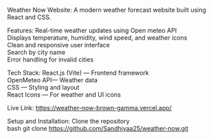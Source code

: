  Weather Now Website:
 A modern weather forecast website built using React and CSS.
 
 Features:
 Real-time weather updates using Open meteo API  
 Displays temperature, humidity, wind speed, and weather icons  
 Clean and responsive user interface  
 Search by city name  
 Error handling for invalid cities  

 Tech Stack:
 React.js (Vite) — Frontend framework  
 OpenMeteo API— Weather data  
 CSS — Styling and layout  
 React Icons — For weather and UI icons  

 Live Link:
 https://weather-now-brown-gamma.vercel.app/
  
 Setup and Installation:
   Clone the repository  
   bash
   git clone https://github.com/Sandhiyaa25/weather-now.git

